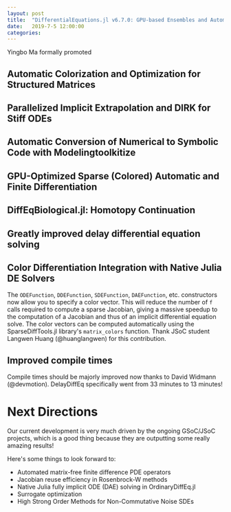 ```yaml
---
layout: post
title:  "DifferentialEquations.jl v6.7.0: GPU-based Ensembles and Automatic Sparsity"
date:   2019-7-5 12:00:00
categories:
---
```


Yingbo Ma formally promoted

## Automatic Colorization and Optimization for Structured Matrices

## Parallelized Implicit Extrapolation and DIRK for Stiff ODEs

## Automatic Conversion of Numerical to Symbolic Code with Modelingtoolkitize

## GPU-Optimized Sparse (Colored) Automatic and Finite Differentiation

## DiffEqBiological.jl: Homotopy Continuation

## Greatly improved delay differential equation solving

## Color Differentiation Integration with Native Julia DE Solvers

The `ODEFunction`, `DDEFunction`, `SDEFunction`, `DAEFunction`, etc. constructors
now allow you to specify a color vector. This will reduce the number of `f`
calls required to compute a sparse Jacobian, giving a massive speedup to the
computation of a Jacobian and thus of an implicit differential equation solve.
The color vectors can be computed automatically using the SparseDiffTools.jl
library's `matrix_colors` function. Thank JSoC student Langwen Huang
 (@huanglangwen) for this contribution.

## Improved compile times

Compile times should be majorly improved now thanks to David Widmann (@devmotion).
DelayDiffEq specifically went from 33 minutes to 13 minutes!

# Next Directions

Our current development is very much driven by the ongoing GSoC/JSoC projects,
which is a good thing because they are outputting some really amazing results!

Here's some things to look forward to:

- Automated matrix-free finite difference PDE operators
- Jacobian reuse efficiency in Rosenbrock-W methods
- Native Julia fully implicit ODE (DAE) solving in OrdinaryDiffEq.jl
- Surrogate optimization
- High Strong Order Methods for Non-Commutative Noise SDEs

